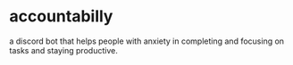 # accountabilly
a discord bot that helps people with anxiety in completing and focusing on tasks and staying productive.

